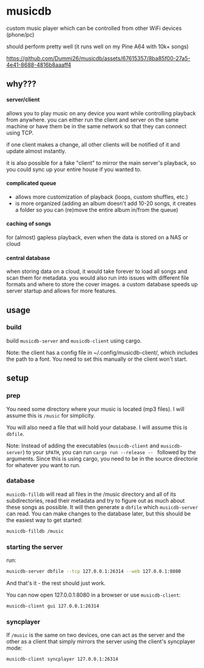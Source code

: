 # musicdb

custom music player which can be controlled from other WiFi devices (phone/pc)

should perform pretty well (it runs well on my Pine A64 with 10k+ songs)

https://github.com/Dummi26/musicdb/assets/67615357/8ba85f00-27a5-4e41-8688-4816b8aaaff4

## why???

#### server/client

allows you to play music on any device you want while controlling playback from anywhere.
you can either run the client and server on the same machine or have them be in the same network
so that they can connect using TCP.

if one client makes a change, all other clients will be notified of it and update almost instantly.

it is also possible for a fake "client" to mirror the main server's playback, so you could sync up your entire house if you wanted to.

#### complicated queue

- allows more customization of playback (loops, custom shuffles, etc.)
- is more organized (adding an album doesn't add 10-20 songs, it creates a folder so you can (re)move the entire album in/from the queue)

#### caching of songs

for (almost) gapless playback, even when the data is stored on a NAS or cloud

#### central database

when storing data on a cloud, it would take forever to load all songs and scan them for metadata.
you would also run into issues with different file formats and where to store the cover images.
a custom database speeds up server startup and allows for more features.

## usage

### build

build `musicdb-server` and `musicdb-client` using cargo.

Note: the client has a config file in ~/.config/musicdb-client/, which includes the path to a font. You need to set this manually or the client won't start.

## setup

### prep

You need some directory where your music is located (mp3 files).
I will assume this is `/music` for simplicity.

You will also need a file that will hold your database.
I will assume this is `dbfile`.

Note: Instead of adding the executables (`musicdb-client` and `musicdb-server`) to your `$PATH`, you can run `cargo run --release -- ` followed by the arguments.
Since this is using cargo, you need to be in the source directorie for whatever you want to run.

### database

`musicdb-filldb` will read all files in the /music directory and all of its subdirectories, read their metadata and try to figure out as much about these songs as possible. It will then generate a `dbfile` which `musicdb-server` can read.
You can make changes to the database later, but this should be the easiest way to get started:

```sh
musicdb-filldb /music
```

### starting the server

run:

```sh
musicdb-server dbfile --tcp 127.0.0.1:26314 --web 127.0.0.1:8080
```

And that's it - the rest should just work.

You can now open 127.0.0.1:8080 in a browser or use `musicdb-client`:

```sh
musicdb-client gui 127.0.0.1:26314
```

### syncplayer

If `/music` is the same on two devices, one can act as the server and the other as a client
that simply mirrors the server using the client's syncplayer mode:

```sh
musicdb-client syncplayer 127.0.0.1:26314
```
